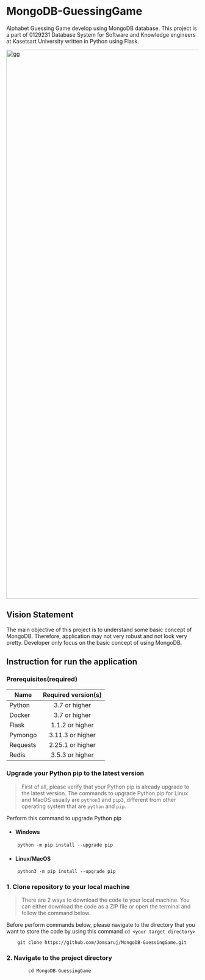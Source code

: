 # MongoDB-GuessingGame
Alphabet Guessing Game develop using MongoDB database. This project is a part of 0129231 Database System for Software and Knowledge engineers at Kasetsart University written in Python using Flask.

<img width="1436" alt="gg" src="https://user-images.githubusercontent.com/59832457/113494694-dd52ae80-9514-11eb-847e-b64af5806610.png">

## Vision Statement
The main objective of this project is to understand some basic concept of MongoDB. Therefore, application may not very robust and not look very pretty. Developer only focus on the basic concept of using MongoDB.

## Instruction for run the application
### Prerequisites(required)

| Name   | Required version(s) |
|----------|:-------------:|
| Python |  3.7 or higher | 
| Docker |  3.7 or higher  | 
| Flask |  1.1.2 or higher  |
| Pymongo |  3.11.3 or higher  |
| Requests |  2.25.1 or higher  |
| Redis |  3.5.3 or higher  |

### Upgrade your Python pip to the latest version 

> First of all, please verify that your Python pip is already upgrade to the latest version. The commands to upgrade Python pip for Linux and MacOS usually are `python3` and `pip3`, different from other operating system that are `python` and `pip`.

Perform this command to upgrade Python pip

* #### Windows
```
	python -m pip install --upgrade pip
```

* #### Linux/MacOS
```
	python3 -m pip install --upgrade pip
```

### 1. Clone repository to your local machine

   > There are 2 ways to download the code to your local machine. You can either download the code as a ZIP file or open the terminal and follow the command below.

Before perform commands below, please navigate to the directory that you want to store the code by using this command `cd <your target directory>`

```
	git clone https://github.com/Jomsaruj/MongoDB-GuessingGame.git
```
### 2. Navigate to the project directory
```
        cd MongoDB-GuessingGame
```

